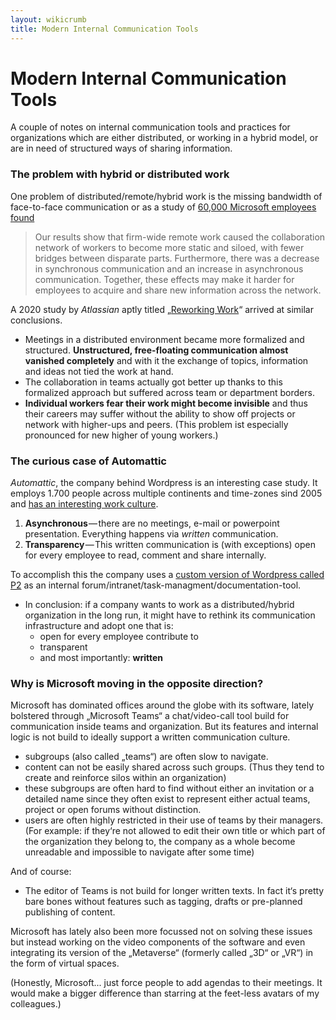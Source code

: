 ```yaml
---
layout: wikicrumb 
title: Modern Internal Communication Tools
---
```


# Modern Internal Communication Tools

A couple of notes on internal communication tools and practices for organizations which are either distributed, or working in a hybrid model, or are in need of structured ways of sharing information.


### The problem with hybrid or distributed work

One problem of distributed/remote/hybrid work is the missing bandwidth of face-to-face communication or as a study of [60,000 Microsoft employees found][1]

> Our results show that firm-wide remote work caused the collaboration network of workers to become more static and siloed, with fewer bridges between disparate parts. Furthermore, there was a decrease in synchronous communication and an increase in asynchronous communication. Together, these effects may make it harder for employees to acquire and share new information across the network.

A 2020 study by *Atlassian* aptly titled „[Reworking Work][2]“ arrived at similar conclusions.

- Meetings in a distributed environment became more formalized and structured. **Unstructured, free-floating communication almost vanished completely** and with it the exchange of topics, information and ideas not tied the work at hand.
- The collaboration in teams actually got better up thanks to this formalized approach but suffered across team or department borders.
- **Individual workers fear their work might become invisible** and thus their careers may suffer without the ability to show off projects or network with higher-ups and peers. (This problem ist especially pronounced for new higher of young workers.) 

### The curious case of Automattic

*Automattic*, the company behind Wordpress is an interesting case study. It employs 1.700 people across multiple continents and time-zones sind 2005 and [has an interesting work culture][3].

1. **Asynchronous** — there are no meetings, e-mail or powerpoint presentation. Everything happens via *written* communication.
2. **Transparency** — This written communication is (with exceptions) open for every employee to read, comment and share internally.

To accomplish this the company uses a [custom version of Wordpress called P2][4] as an internal forum/intranet/task-managment/documentation-tool.

- In conclusion: if a company wants to work as a distributed/hybrid organization in the long run, it might have to rethink its communication infrastructure and adopt one that is:
	- open for every employee contribute to
	- transparent
	- and most importantly: **written**

### Why is Microsoft moving in the opposite direction?

Microsoft has dominated offices around the globe with its software, lately bolstered through „Microsoft Teams“ a chat/video-call tool build for communication inside teams and organization. But its features and internal logic is not build to ideally support a written communication culture.

- subgroups (also called „teams“) are often slow to navigate.
- content can not be easily shared across such groups. (Thus they tend to create and reinforce silos within an organization)
- these subgroups are often hard to find without either an invitation or a detailed name since they often exist to represent either actual teams, project or open forums without distinction.
- users are often highly restricted in their use of teams by their managers. (For example: if they‘re not allowed to edit their own title or which part of the organization they belong to, the company as a whole become unreadable and impossible to navigate after some time)

And of course:

- The editor of Teams is not build for longer written texts. In fact it‘s pretty bare bones without features such as tagging, drafts or pre-planned publishing of content.

Microsoft has lately also been more focussed not on solving these issues but instead working on the video components of the software and even integrating its version of the „Metaverse“ (formerly called „3D“ or „VR“) in the form of virtual spaces.

(Honestly, Microsoft... just force people to add agendas to their meetings. It would make a bigger difference than starring at the feet-less avatars of my colleagues.)


[1]:  https://www.nature.com/articles/s41562-021-01196-4
[2]:  https://3kllhk1ibq34qk6sp3bhtox1-wpengine.netdna-ssl.com/wp-content/uploads/2020/10/reworking-work_atlassian-and-papergiant.pdf
[3]:  https://techcrunch.com/2021/10/19/automattic-tc1-remote/
[4]:  https://wordpress.com/p2/
